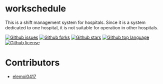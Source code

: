 # workschedule

<!-- # Short Description -->

This is a shift management system for hospitals.
Since it is a system dedicated to one hospital, it is not suitable for operation in other hospitals.

<!-- # Badges -->

[![Github issues](https://img.shields.io/github/issues/elemoi0417/workschedule)](https://github.com/elemoi0417/workschedule/issues)
[![Github forks](https://img.shields.io/github/forks/elemoi0417/workschedule)](https://github.com/elemoi0417/workschedule/network/members)
[![Github stars](https://img.shields.io/github/stars/elemoi0417/workschedule)](https://github.com/elemoi0417/workschedule/stargazers)
[![Github top language](https://img.shields.io/github/languages/top/elemoi0417/workschedule)](https://github.com/elemoi0417/workschedule/)
[![Github license](https://img.shields.io/github/license/elemoi0417/workschedule)](https://github.com/elemoi0417/workschedule/)

# Contributors

- [elemoi0417](https://github.com/elemoi0417)

<!-- CREATED_BY_LEADYOU_README_GENERATOR -->
